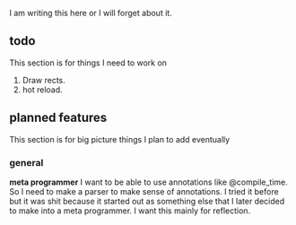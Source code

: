 I am writing this here or I will forget about it.

## todo

This section is for things I need to work on

1. Draw rects.
2. hot reload.

## planned features

This section is for big picture things I plan to add eventually

### general

**meta programmer**
I want to be able to use annotations like @compile_time. So I need to make a parser to make sense
of annotations. I tried it before but it was shit because it started out as something else that
I later decided to make into a meta programmer. I want this mainly for reflection.

